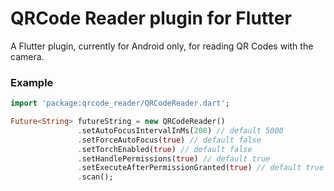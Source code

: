 # QRCode Reader plugin for Flutter

A Flutter plugin, currently for Android only, for reading QR Codes with the camera.

### Example

``` dart
import 'package:qrcode_reader/QRCodeReader.dart';
```

``` dart
Future<String> futureString = new QRCodeReader()
               .setAutoFocusIntervalInMs(200) // default 5000
               .setForceAutoFocus(true) // default false
               .setTorchEnabled(true) // default false
               .setHandlePermissions(true) // default true
               .setExecuteAfterPermissionGranted(true) // default true
               .scan();
```
